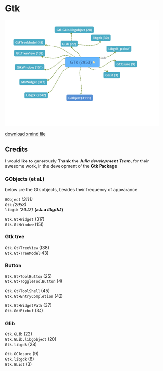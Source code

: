 # Gtk

[![GtkMap](MiniGtk/../GtkMap.png)](MiniGtk\Assets\GtkMap.png)


[download xmind file](GTK.xmind)

## Credits 

I would like to generously **Thank** the _**Julia development Team**_, for their awesome work, in the development of the **Gtk Package**

### GObjects (et al.)
below are the Gtk objects, besides their frequency of appearance 

`GObject` _(3111)_<br />
`Gtk` _(2953)_<br />
`libgtk` _(2642)_ **(a.k.a _libgtk3_)**<br />

`Gtk.GtkWidget` (317)<br />
`Gtk.GtkWindow` (151)<br />

### Gtk tree
 `Gtk.GtkTreeView` (138)<br />
 `Gtk.GtkTreeModel`(43)<br />
### Button
 `Gtk.GtkToolButton` (25) <br />
 `Gtk.GtkToggleToolButton` (4)<br />

`Gtk.GtkToolShell` (45)<br />
`Gtk.GtkEntryCompletion` (42)<br />

`Gtk.GtkWidgetPath` (37)<br />
`Gtk.GdkPixbuf` (34)<br />

### Glib 
 `Gtk.GLib` (22)<br />
 `Gtk.GLib.libgobject` (20)<br />
 `Gtk.libgdk` (28)<br />

`Gtk.GClosure` (9)<br />
`Gtk.libgdk` (8)<br />
`Gtk.GList` (3)<br />


